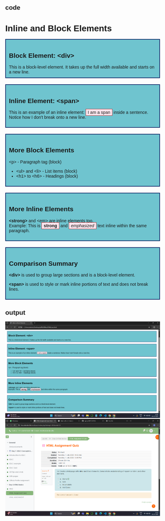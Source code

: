## code

<!DOCTYPE html>

<html lang="en">

<head>
  
  <meta charset="UTF-8">
  
  <title>Inline vs Block Elements</title>
  
  <style>
   
   body {
      font-family: Arial, sans-serif;
      margin: 20px;
    }

    .block {
      background-color: #6fc4cf;
      border: 2px solid #0c2666;
      padding: 10px;
      margin-bottom: 10px;
    }

    .inline {
      background-color: #fce4ec;
      border: 1px solid #b61e20;
      padding: 2px 6px;
    }

    .example {
      margin-bottom: 20px;
    }
  </style>
</head>
<body>

  <h1>Inline and Block Elements</h1>

  <div class="example block">
    <h2>Block Element: &lt;div&gt;</h2>
    <div>This is a block-level element. It takes up the full width available and starts on a new line.</div>
  </div>

  <div class="example block">
    <h2>Inline Element: &lt;span&gt;</h2>
    <p>
      This is an example of an inline element:
      <span class="inline">I am a span</span> inside a sentence. Notice how I don't break onto a new line.
    </p>
  </div>

  <div class="example block">
    <h2>More Block Elements</h2>
    <p>&lt;p&gt; - Paragraph tag (block)</p>
    <ul>
      <li>&lt;ul&gt; and &lt;li&gt; - List items (block)</li>
      <li>&lt;h1&gt; to &lt;h6&gt; - Headings (block)</li>
    </ul>
  </div>

  <div class="example block">
    <h2>More Inline Elements</h2>
    <p>
      <strong>&lt;strong&gt;</strong> and <em>&lt;em&gt;</em> are inline elements too.<br>
      Example: This is <strong class="inline">strong</strong> and <em class="inline">emphasized</em> text inline within the same paragraph.
    </p>
  </div>

  <div class="example block">
    <h2>Comparison Summary</h2>
    <p><strong>&lt;div&gt;</strong> is used to group large sections and is a block-level element.</p>
    <p><strong>&lt;span&gt;</strong> is used to style or mark inline portions of text and does not break lines.</p>
  </div>

</body>
</html>

## output
![alt text](<Screenshot 2025-07-01 125624.png>)
![alt text](<Screenshot 2025-07-01 131553.png>)